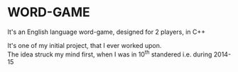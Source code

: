 # WORD-GAME
It's an English language word-game, designed for 2 players, in C++

It's one of my initial project, that I ever worked upon.<br />
The idea struck my mind first, when I was in 10<sup>th</sup> standered i.e. during 2014-15
